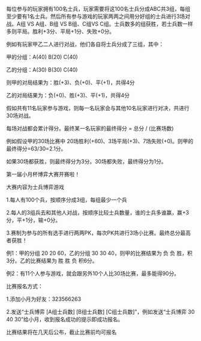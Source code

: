 

每位参与的玩家拥有100名士兵，玩家需要将这100名士兵分成ABC共3组，每组至少要有1名士兵。然后所有参与游戏的玩家两两之间用分好组的士兵进行3场对战。A组 VS A组、B组 VS B组、C组VS C组。士兵数多的组获胜，若士兵数一样多则平局。胜利+3分、平局+1分、失败+0分。

例如有玩家甲乙二人进行对战，他们各自将士兵分成了三组，其中：

甲的分组：A(40) B(20) C(40)

乙的分组：A(30) B(30) C(40)

则甲的对局结果为：胜(+3)、负(+0)、平(+1)，共得4分

乙的对局结果为：负(+0)、胜(+3)、平(+1)，共得4分

假如共有11名玩家参与游戏，则每一名玩家会与其他10名玩家进行对决，共进行30场对战。

每场对战都会累计得分。最终某一名玩家的最终得分 = 总分 / (比赛场数)

例如假设甲的30场比赛中 20场胜利(+60)、3场平局(+3)、7场失败(+0)。则甲的最终得分=63/30=2.1分。

如果30场都获胜，则最终得分为3分。30场都失败，最终得分为1分。



第一届小月杯博弈大赛开赛啦！

大赛内容为士兵博弈游戏

1.每人有100个兵，按顺序分成3组，每组最少一个兵

2.每人的3组兵去和其他人对战，按顺序比较士兵数量，谁的士兵多谁赢，赢+3分，平+1分，输+0分。

3.赛制为参与的所有选手进行两两PK，每次PK共进行3场小比赛。最终总分最高者获胜！



例1：甲的分组 20 20 60，乙的分组 30 30 40，则甲的比赛结果为 负 负 胜，积3分。乙的比赛结果为 胜 胜 负 积6分。

例2：有11个人参与游戏，就会跟另外10个人比30场比赛，最多能得90分。

比赛报名方式：

1.添加小月为好友：323566263

2.发送“士兵博弈 [A组士兵数] [B组士兵数] [C组士兵数]”，例如发送“士兵博弈 30 40 30”给小月，收到报名成功的提示即成功报名。



比赛结果将在几天后公布，截止比赛前均可报名
